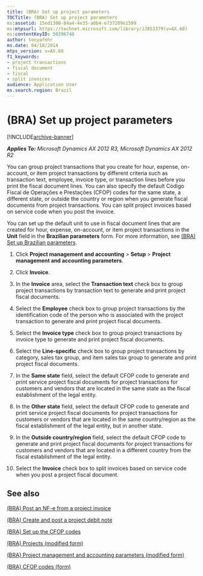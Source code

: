 ```yaml
---
title: (BRA) Set up project parameters
TOCTitle: (BRA) Set up project parameters
ms:assetid: 15ed1300-84a4-4e35-a0b4-e737209e1599
ms:mtpsurl: https://technet.microsoft.com/library/JJ853379(v=AX.60)
ms:contentKeyID: 50396748
author: tonyafehr
ms.date: 04/18/2014
mtps_version: v=AX.60
f1_keywords:
- project transactions
- fiscal document
- fiscal
- split invoices
audience: Application User
ms.search.region: Brazil
---
```


# (BRA) Set up project parameters 


[!INCLUDE[archive-banner](includes/archive-banner.md)]


_**Applies To:** Microsoft Dynamics AX 2012 R3, Microsoft Dynamics AX 2012 R2_

You can group project transactions that you create for hour, expense, on-account, or item project transactions by different criteria such as transaction text, employee, invoice type, or transaction lines before you print the fiscal document lines. You can also specify the default Código Fiscal de Operações e Prestações (CFOP) codes for the same state, a different state, or outside the country or region when you generate fiscal documents from project transactions. You can split project invoices based on service code when you post the invoice.

You can set up the default unit to use in fiscal document lines that are created for hour, expense, on-account, or item project transactions in the **Unit** field in the **Brazilian parameters** form. For more information, see [(BRA) Set up Brazilian parameters](bra-set-up-brazilian-parameters.md).

1.  Click **Project management and accounting** \> **Setup** \> **Project management and accounting parameters**.

2.  Click **Invoice**.

3.  In the **Invoice** area, select the **Transaction text** check box to group project transactions by transaction text to generate and print project fiscal documents.

4.  Select the **Employee** check box to group project transactions by the identification code of the person who is associated with the project transaction to generate and print project fiscal documents.

5.  Select the **Invoice type** check box to group project transactions by invoice type to generate and print project fiscal documents.

6.  Select the **Line-specific** check box to group project transactions by category, sales tax group, and item sales tax group to generate and print project fiscal documents.

7.  In the **Same state** field, select the default CFOP code to generate and print service project fiscal documents for project transactions for customers and vendors that are located in the same state as the fiscal establishment of the legal entity.

8.  In the **Other state** field, select the default CFOP code to generate and print service project fiscal documents for project transactions for customers or vendors that are located in the same country/region as the fiscal establishment of the legal entity, but in another state.

9.  In the **Outside country/region** field, select the default CFOP code to generate and print project fiscal documents for project transactions for customers and vendors that are located in a different country from the fiscal establishment of the legal entity.

10. Select the **Invoice** check box to split invoices based on service code when you post a project fiscal document.

## See also

[(BRA) Post an NF-e from a project invoice](bra-post-an-nf-e-from-a-project-invoice.md)

[(BRA) Create and post a project debit note](bra-create-and-post-a-project-debit-note.md)

[(BRA) Set up the CFOP codes](bra-set-up-the-cfop-codes.md)

[(BRA) Projects (modified form)](https://technet.microsoft.com/library/jj923389\(v=ax.60\))

[(BRA) Project management and accounting parameters (modified form)](https://technet.microsoft.com/library/jj937990\(v=ax.60\))

[(BRA) CFOP codes (form)](https://technet.microsoft.com/library/jj933522\(v=ax.60\))

  


